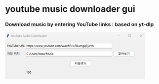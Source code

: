 # youtube music downloader gui

### Download music by entering YouTube links  :  based on yt-dlp


 <img src="https://github.com/leeseomin/youtube-music-down-gui/blob/main/1.jpg" width="90%">    




